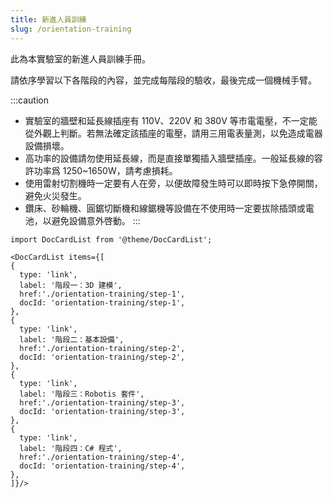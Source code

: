```yaml
---
title: 新進人員訓練
slug: /orientation-training
---
```


此為本實驗室的新進人員訓練手冊。

請依序學習以下各階段的內容，並完成每階段的驗收，最後完成一個機械手臂。

:::caution
- 實驗室的牆壁和延長線插座有 110V、220V 和 380V 等市電電壓，不一定能從外觀上判斷。若無法確定該插座的電壓，請用三用電表量測，以免造成電器設備損壞。
- 高功率的設備請勿使用延長線，而是直接單獨插入牆壁插座。一般延長線的容許功率爲 1250\~1650W，請考慮損耗。
- 使用雷射切割機時一定要有人在旁，以便故障發生時可以即時按下急停開關，避免火災發生。
- 鑽床、砂輪機、圓鋸切斷機和線鋸機等設備在不使用時一定要拔除插頭或電池，以避免設備意外啓動。
:::

```mdx-code-block
import DocCardList from '@theme/DocCardList';

<DocCardList items={[
{
  type: 'link',
  label: '階段一：3D 建模',
  href:'./orientation-training/step-1',
  docId: 'orientation-training/step-1',
},
{
  type: 'link',
  label: '階段二：基本設備',
  href:'./orientation-training/step-2',
  docId: 'orientation-training/step-2',
},
{
  type: 'link',
  label: '階段三：Robotis 套件',
  href:'./orientation-training/step-3',
  docId: 'orientation-training/step-3',
},
{
  type: 'link',
  label: '階段四：C# 程式',
  href:'./orientation-training/step-4',
  docId: 'orientation-training/step-4',
},
]}/>
```
